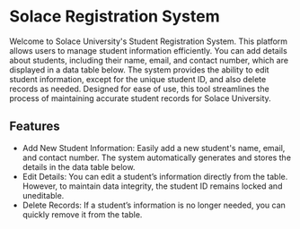 # Solace Registration System

Welcome to Solace University's Student Registration System. This platform allows users to manage student information efficiently. You can add details about students, including their name, email, and contact number, which are displayed in a data table below. The system provides the ability to edit student information, except for the unique student ID, and also delete records as needed. Designed for ease of use, this tool streamlines the process of maintaining accurate student records for Solace University.

## Features

- Add New Student Information: Easily add a new student's name, email, and contact number. The system automatically generates and stores the details in the data table below.
- Edit Details: You can edit a student’s information directly from the table. However, to maintain data integrity, the student ID remains locked and uneditable.
- Delete Records: If a student’s information is no longer needed, you can quickly remove it from the table.
